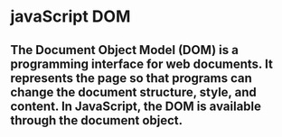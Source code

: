# javaScript DOM

## The Document Object Model (DOM) is a programming interface for web documents. It represents the page so that programs can change the document structure, style, and content. In JavaScript, the DOM is available through the document object.
